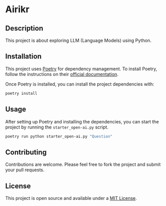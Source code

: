 # Airikr

## Description
This project is about exploring LLM (Language Models) using Python.

## Installation
This project uses [Poetry](https://python-poetry.org/docs/) for dependency management. To install Poetry, follow the instructions on their [official documentation](https://python-poetry.org/docs/#installation).

Once Poetry is installed, you can install the project dependencies with:

```bash
poetry install
```

## Usage
After setting up Poetry and installing the dependencies, you can start the project by running the `starter_open-ai.py` script.

```bash
poetry run python starter_open-ai.py "Question"
```

## Contributing
Contributions are welcome. Please feel free to fork the project and submit your pull requests.

## License
This project is open source and available under a [MIT License](https://choosealicense.com/licenses/mit/).
